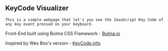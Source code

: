 ## KeyCode Visualizer

`This is a simple webpage that let's you see the JavaScript Key Code of any key event pressed on your keyboard.`

Front-End built using Bulma CSS Framework - [Bulma.io](https://bulma.io/)

Inspired by Wes Bos's version - [KeyCode.info](http://keycode.info/)
